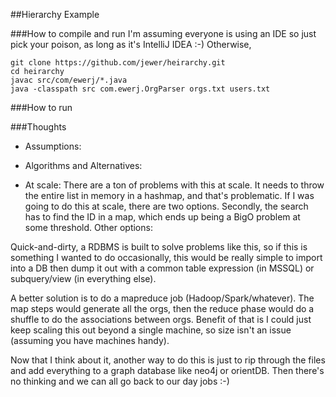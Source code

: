 ##Hierarchy Example

###How to compile and run
I'm assuming everyone is using an IDE so just pick your poison, as long as it's IntelliJ IDEA :-) Otherwise, 

```
git clone https://github.com/jewer/heirarchy.git
cd heirarchy
javac src/com/ewerj/*.java
java -classpath src com.ewerj.OrgParser orgs.txt users.txt 
```
###How to run

###Thoughts
- Assumptions:
    


- Algorithms and Alternatives:


- At scale:
There are a ton of problems with this at scale. It needs to throw the entire list in memory in a hashmap, and that's problematic. If I was going to do this at scale, there are two options.  Secondly, the search has to find the ID in a map, which ends up being a BigO problem at some threshold.  Other options:

Quick-and-dirty, a RDBMS is built to solve problems like this, so if this is something I wanted to do occasionally, this would be really simple to import into a DB then dump it out with a common table expression (in MSSQL) or subquery/view (in everything else).

A better solution is to do a mapreduce job (Hadoop/Spark/whatever). The map steps would generate all the orgs, then the reduce phase would do a shuffle to do the associations between orgs.  Benefit of that is I could just keep scaling this out beyond a single machine, so size isn't an issue (assuming you have machines handy).

Now that I think about it, another way to do this is just to rip through the files and add everything to a graph database like neo4j or orientDB.  Then there's no thinking and we can all go back to our day jobs :-)

